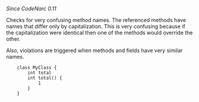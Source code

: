 
*Since CodeNarc 0.11*

Checks for very confusing method names. The referenced methods have names that differ only by capitalization.
This is very confusing because if the capitalization were identical then one of the methods would override
the other.

Also, violations are triggered when methods and fields have very similar names.

```
    class MyClass {
        int total
        int total() {
            1
        }
    }
```


